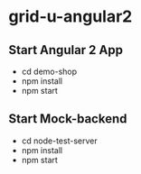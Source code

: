 # grid-u-angular2

## Start Angular 2 App
- cd demo-shop
- npm install
- npm start

## Start Mock-backend
- cd node-test-server
- npm install
- npm start
